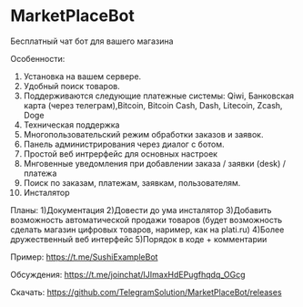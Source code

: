 # MarketPlaceBot
Бесплатный чат бот для вашего магазина

Особенности:
1) Установка на вашем сервере.
2) Удобный поиск товаров.
3) Поддерживаются следующие платежные системы: Qiwi, Банковская карта (через телеграм),Bitcoin, Bitcoin Cash, Dash, Litecoin, Zcash, Doge
4) Техническая поддержка
5) Многопользовательский режим обработки заказов и заявок.
6) Панель администрирования через диалог с ботом.
7) Простой веб интрерфейс для основных настроек
8) Мнговенные уведомления при добавлении заказа / заявки (desk) / платежа
9) Поиск по заказам, платежам, заявкам, пользователям.
10) Инсталятор 

Планы:
1)Документация
2)Довести до ума инсталятор
3)Добавить возможность автоматической продажи товаров (будет возможность сделать магазин цифровых товаров, наример, как на plati.ru)
4)Более дружественный веб интерфейс
5)Порядок в коде + комментарии

Пример:
https://t.me/SushiExampleBot

Обсуждения:
https://t.me/joinchat/IJImaxHdEPugfhqdq_OGcg

Скачать:
https://github.com/TelegramSolution/MarketPlaceBot/releases


